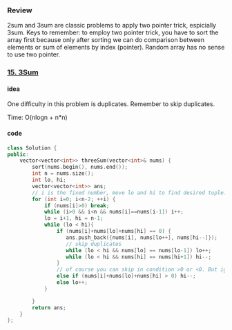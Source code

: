### Review

2sum and 3sum are classic problems to apply two pointer trick, espicially 3sum. Keys to remember: to employ two pointer trick, you have to sort the array first because only after sorting we can do comparison between elements or sum of elements by index (pointer). Random array has no sense to use two pointer.



### [15. 3Sum](https://leetcode.com/problems/3sum/)

#### idea

One difficulty in this problem is duplicates. Remember to skip duplicates. 

Time: O(nlogn + n*n)

#### code

```c++
class Solution {
public:
    vector<vector<int>> threeSum(vector<int>& nums) {
        sort(nums.begin(), nums.end());
        int n = nums.size();
        int lo, hi;
        vector<vector<int>> ans;
        // i is the fixed number, move lo and hi to find desired tuple.  
        for (int i=0; i<n-2; ++i) {
            if (nums[i]>0) break;
            while (i>0 && i<n && nums[i]==nums[i-1]) i++;
            lo = i+1, hi = n-1;
            while (lo < hi){
                if (nums[i]+nums[lo]+nums[hi] == 0) {
                   ans.push_back({nums[i], nums[lo++], nums[hi--]});
                   // skip duplicates
                   while (lo < hi && nums[lo] == nums[lo-1]) lo++;
                   while (lo < hi && nums[hi] == nums[hi+1]) hi--;
                }
                // of course you can skip in condition >0 or <0. But ignore here.
                else if (nums[i]+nums[lo]+nums[hi] > 0) hi--;
                else lo++;
            }

        }
        return ans;
    }
};
```



